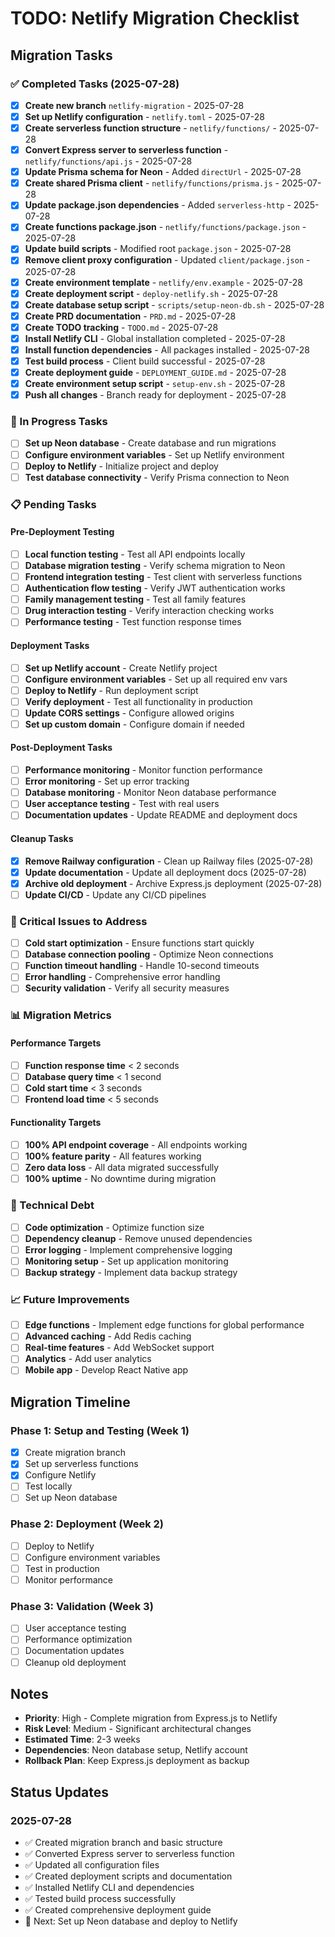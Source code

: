 # TODO: Netlify Migration Checklist

## Migration Tasks

### ✅ Completed Tasks (2025-07-28)

- [x] **Create new branch** `netlify-migration` - 2025-07-28
- [x] **Set up Netlify configuration** - `netlify.toml` - 2025-07-28
- [x] **Create serverless function structure** - `netlify/functions/` - 2025-07-28
- [x] **Convert Express server to serverless function** - `netlify/functions/api.js` - 2025-07-28
- [x] **Update Prisma schema for Neon** - Added `directUrl` - 2025-07-28
- [x] **Create shared Prisma client** - `netlify/functions/prisma.js` - 2025-07-28
- [x] **Update package.json dependencies** - Added `serverless-http` - 2025-07-28
- [x] **Create functions package.json** - `netlify/functions/package.json` - 2025-07-28
- [x] **Update build scripts** - Modified root `package.json` - 2025-07-28
- [x] **Remove client proxy configuration** - Updated `client/package.json` - 2025-07-28
- [x] **Create environment template** - `netlify/env.example` - 2025-07-28
- [x] **Create deployment script** - `deploy-netlify.sh` - 2025-07-28
- [x] **Create database setup script** - `scripts/setup-neon-db.sh` - 2025-07-28
- [x] **Create PRD documentation** - `PRD.md` - 2025-07-28
- [x] **Create TODO tracking** - `TODO.md` - 2025-07-28
- [x] **Install Netlify CLI** - Global installation completed - 2025-07-28
- [x] **Install function dependencies** - All packages installed - 2025-07-28
- [x] **Test build process** - Client build successful - 2025-07-28
- [x] **Create deployment guide** - `DEPLOYMENT_GUIDE.md` - 2025-07-28
- [x] **Create environment setup script** - `setup-env.sh` - 2025-07-28
- [x] **Push all changes** - Branch ready for deployment - 2025-07-28

### 🔄 In Progress Tasks

- [ ] **Set up Neon database** - Create database and run migrations
- [ ] **Configure environment variables** - Set up Netlify environment
- [ ] **Deploy to Netlify** - Initialize project and deploy
- [ ] **Test database connectivity** - Verify Prisma connection to Neon

### 📋 Pending Tasks

#### Pre-Deployment Testing
- [ ] **Local function testing** - Test all API endpoints locally
- [ ] **Database migration testing** - Verify schema migration to Neon
- [ ] **Frontend integration testing** - Test client with serverless functions
- [ ] **Authentication flow testing** - Verify JWT authentication works
- [ ] **Family management testing** - Test all family features
- [ ] **Drug interaction testing** - Verify interaction checking works
- [ ] **Performance testing** - Test function response times

#### Deployment Tasks
- [ ] **Set up Netlify account** - Create Netlify project
- [ ] **Configure environment variables** - Set up all required env vars
- [ ] **Deploy to Netlify** - Run deployment script
- [ ] **Verify deployment** - Test all functionality in production
- [ ] **Update CORS settings** - Configure allowed origins
- [ ] **Set up custom domain** - Configure domain if needed

#### Post-Deployment Tasks
- [ ] **Performance monitoring** - Monitor function performance
- [ ] **Error monitoring** - Set up error tracking
- [ ] **Database monitoring** - Monitor Neon database performance
- [ ] **User acceptance testing** - Test with real users
- [ ] **Documentation updates** - Update README and deployment docs

#### Cleanup Tasks
- [x] **Remove Railway configuration** - Clean up Railway files (2025-07-28)
- [x] **Update documentation** - Update all deployment docs (2025-07-28)
- [x] **Archive old deployment** - Archive Express.js deployment (2025-07-28)
- [ ] **Update CI/CD** - Update any CI/CD pipelines

### 🚨 Critical Issues to Address

- [ ] **Cold start optimization** - Ensure functions start quickly
- [ ] **Database connection pooling** - Optimize Neon connections
- [ ] **Function timeout handling** - Handle 10-second timeouts
- [ ] **Error handling** - Comprehensive error handling
- [ ] **Security validation** - Verify all security measures

### 📊 Migration Metrics

#### Performance Targets
- [ ] **Function response time** < 2 seconds
- [ ] **Database query time** < 1 second
- [ ] **Cold start time** < 3 seconds
- [ ] **Frontend load time** < 5 seconds

#### Functionality Targets
- [ ] **100% API endpoint coverage** - All endpoints working
- [ ] **100% feature parity** - All features working
- [ ] **Zero data loss** - All data migrated successfully
- [ ] **100% uptime** - No downtime during migration

### 🔧 Technical Debt

- [ ] **Code optimization** - Optimize function size
- [ ] **Dependency cleanup** - Remove unused dependencies
- [ ] **Error logging** - Implement comprehensive logging
- [ ] **Monitoring setup** - Set up application monitoring
- [ ] **Backup strategy** - Implement data backup strategy

### 📈 Future Improvements

- [ ] **Edge functions** - Implement edge functions for global performance
- [ ] **Advanced caching** - Add Redis caching
- [ ] **Real-time features** - Add WebSocket support
- [ ] **Analytics** - Add user analytics
- [ ] **Mobile app** - Develop React Native app

## Migration Timeline

### Phase 1: Setup and Testing (Week 1)
- [x] Create migration branch
- [x] Set up serverless functions
- [x] Configure Netlify
- [ ] Test locally
- [ ] Set up Neon database

### Phase 2: Deployment (Week 2)
- [ ] Deploy to Netlify
- [ ] Configure environment variables
- [ ] Test in production
- [ ] Monitor performance

### Phase 3: Validation (Week 3)
- [ ] User acceptance testing
- [ ] Performance optimization
- [ ] Documentation updates
- [ ] Cleanup old deployment

## Notes

- **Priority**: High - Complete migration from Express.js to Netlify
- **Risk Level**: Medium - Significant architectural changes
- **Estimated Time**: 2-3 weeks
- **Dependencies**: Neon database setup, Netlify account
- **Rollback Plan**: Keep Express.js deployment as backup

## Status Updates

### 2025-07-28
- ✅ Created migration branch and basic structure
- ✅ Converted Express server to serverless function
- ✅ Updated all configuration files
- ✅ Created deployment scripts and documentation
- ✅ Installed Netlify CLI and dependencies
- ✅ Tested build process successfully
- ✅ Created comprehensive deployment guide
- 🔄 Next: Set up Neon database and deploy to Netlify